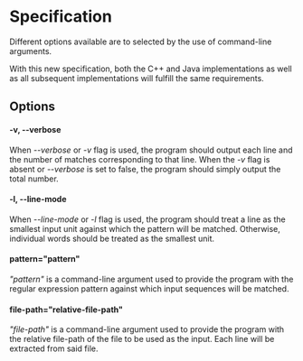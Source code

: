 # Specification

Different options available are to selected by the use of command-line arguments.

With this new specification, both the C++ and Java implementations as well as all
subsequent implementations will fulfill the same requirements.

## Options

#### -v, --verbose
When *--verbose* or *-v* flag is used, the program should output each line 
and the number of matches corresponding to that line. When the *-v* flag is absent
or *--verbose* is set to false, the program should simply output the total number.

#### -l, --line-mode
When *--line-mode* or *-l* flag is used, the program should treat a line as the
smallest input unit against which the pattern will be matched. Otherwise, individual 
words should be treated as the smallest unit.

#### pattern="pattern"
*"pattern"* is a command-line argument used to provide the program with the regular
expression pattern against which input sequences will be matched.

#### file-path="relative-file-path"
*"file-path"* is a command-line argument used to provide the program with the relative
file-path of the file to be used as the input. Each line will be extracted from said file.
